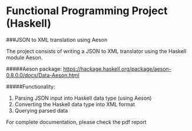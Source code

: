 # Functional Programming Project (Haskell)

###JSON to XML translation using Aeson

The project consists of writing a JSON to XML translator using the Haskell
module Aeson. 

#####Aeson package:
https://hackage.haskell.org/package/aeson-0.8.0.0/docs/Data-Aeson.html

#####Functionality:
1. Parsing JSON input into Haskell data type (using Aeson)
2. Converting the Haskell data type into XML format
3. Querying parsed data

For complete documentation, please check the pdf report
